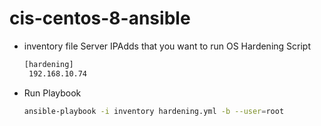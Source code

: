 # cis-centos-8-ansible

  * inventory file Server IPAdds that you want to run OS Hardening Script 
    ```bash
    [hardening]
     192.168.10.74
    ```
    
    
    
  * Run Playbook
    ```bash
    ansible-playbook -i inventory hardening.yml -b --user=root
    ```
